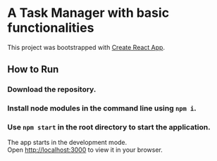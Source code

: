 # A Task Manager with basic functionalities

This project was bootstrapped with [Create React App](https://github.com/facebook/create-react-app).

## How to Run

### Download the repository.
### Install node modules in the command line using `npm i`.
### Use `npm start` in the root directory to start the application.

The app starts in the development mode.\
Open [http://localhost:3000](http://localhost:3000) to view it in your browser.